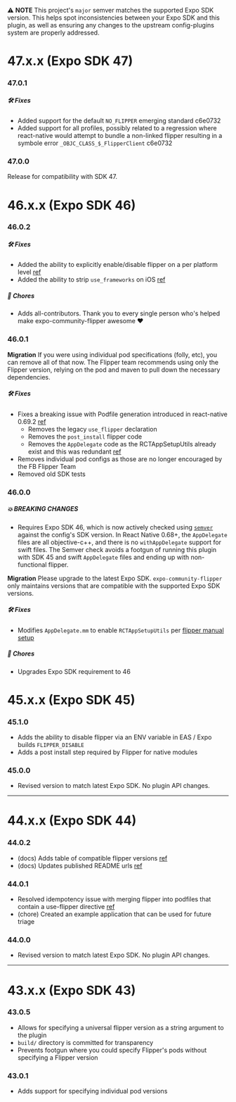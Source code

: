 ⚠️ **NOTE** This project's `major` semver matches the supported Expo SDK version. This helps spot inconsistencies between your Expo SDK and this plugin, as well as ensuring any changes to the upstream config-plugins system are properly addressed.

# 47.x.x (Expo SDK 47)

### 47.0.1

##### 🛠️ Fixes

- Added support for the default `NO_FLIPPER` emerging standard c6e0732
- Added support for all profiles, possibly related to a regression where react-native would attempt to bundle a non-linked flipper resulting in a symbole error `_OBJC_CLASS_$_FlipperClient` c6e0732

### 47.0.0

Release for compatibility with SDK 47.

# 46.x.x (Expo SDK 46)

### 46.0.2

##### 🛠️ Fixes

- Added the ability to explicitly enable/disable flipper on a per platform level [ref](https://github.com/jakobo/expo-community-flipper/commit/8c5d5f747862f7bd86093bd72d561d6bee0aa199)
- Added the ability to strip `use_frameworks` on iOS [ref](https://github.com/jakobo/expo-community-flipper/commit/8c5d5f747862f7bd86093bd72d561d6bee0aa199)

##### 🧹 Chores

- Adds all-contributors. Thank you to every single person who's helped make expo-community-flipper awesome ❤️

### 46.0.1

**Migration** If you were using individual pod specifications (folly, etc), you can remove all of that now. The Flipper team recommends using only the Flipper version, relying on the pod and maven to pull down the necessary dependencies.

##### 🛠️ Fixes

- Fixes a breaking issue with Podfile generation introduced in react-native 0.69.2 [ref](https://github.com/jakobo/expo-community-flipper/pull/20)
  - Removes the legacy `use_flipper` declaration
  - Removes the `post_install` flipper code
  - Removes the `AppDelegate` code as the RCTAppSetupUtils already exist and this was redundant [ref](https://github.com/expo/expo/blob/d6b89ab435b534bb9bb560d0c1bb15bb0abdfcfa/templates/expo-template-bare-minimum/ios/HelloWorld/AppDelegate.mm#L9)
- Removes individual pod configs as those are no longer encouraged by the FB Flipper Team
- Removed old SDK tests

### 46.0.0

##### 💥 BREAKING CHANGES

- Requires Expo SDK 46, which is now actively checked using [`semver`](https://www.npmjs.com/package/semver) against the config's SDK version. In React Native 0.68+, the `AppDelegate` files are all objective-c++, and there is no `withAppDelegate` support for swift files. The Semver check avoids a footgun of running this plugin with SDK 45 and swift `AppDelegate` files and ending up with non-functional flipper.

**Migration** Please upgrade to the latest Expo SDK. `expo-community-flipper` only maintains versions that are compatible with the supported Expo SDK versions.

##### 🛠️ Fixes

- Modifies `AppDelegate.mm` to enable `RCTAppSetupUtils` per [flipper manual setup](https://fbflipper.com/docs/getting-started/react-native-ios/#react-native-068)

##### 🧹 Chores

- Upgrades Expo SDK requirement to 46

# 45.x.x (Expo SDK 45)

### 45.1.0

- Adds the ability to disable flipper via an ENV variable in EAS / Expo builds `FLIPPER_DISABLE`
- Adds a post install step required by Flipper for native modules

### 45.0.0

- Revised version to match latest Expo SDK. No plugin API changes.

---

# 44.x.x (Expo SDK 44)

### 44.0.2

- (docs) Adds table of compatible flipper versions [ref](https://github.com/jakobo/expo-community-flipper/issues/6)
- (docs) Updates published README urls [ref](https://github.com/jakobo/expo-community-flipper/issues/5)

### 44.0.1

- Resolved idempotency issue with merging flipper into podfiles that contain a use-flipper directive [ref](https://github.com/jakobo/expo-community-flipper/issues/3)
- (chore) Created an example application that can be used for future triage

### 44.0.0

- Revised version to match latest Expo SDK. No plugin API changes.

---

# 43.x.x (Expo SDK 43)

### 43.0.5

- Allows for specifying a universal flipper version as a string argument to the plugin
- `build/` directory is committed for transparency
- Prevents footgun where you could specify Flipper's pods without specifying a Flipper version

### 43.0.1

- Adds support for specifying individual pod versions
